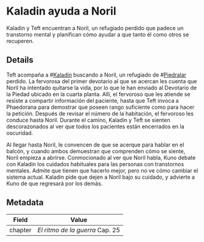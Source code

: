 # Kaladin ayuda a Noril
Kaladin y Teft encuentran a Noril, un refugiado perdido que padece un transtorno mental y planifican cómo ayudar a que tanto él como otros se recuperen.

## Details
Teft acompaña a #[Kaladin](characters/kaladin) buscando a Noril, un refugiado de #[Piedralar](locations/hearthstone) perdido. La fervorosa del primer devotario al que se acercan les cuenta que Noril ha intentado quitarse la vida, por lo que le han enviado al Devotario de la Piedad ubicado en la cuarta planta. Allí, el fervoroso que les atiende se resiste a compartir información del paciente, hasta que Teft invoca a Phaedorana para demostrar que poseen rango suficiente como para hacer la petición. Después de revisar el número de la habitación, el fervoroso les conduce hasta Noril. Durante el camino, Kaladin y Teft se sienten descorazonados al ver que todos los pacientes están encerrados en la oscuridad.

Al llegar hasta Noril, le convencen de que se acerque para hablar en el balcón, y cuando ambos demuestran que comprenden cómo se siente, Noril empieza a abrirse. Conmocionado al ver que Noril habla, Kuno debate con Kaladin los cuidados habituales para las personas con transtornos mentales. Admite que tienen que hacerlo mejor, pero no ve cómo cambiar el sistema actual. Kaladin pide que dejen a Noril bajo su cuidado, y advierte a Kuno de que regresará por los demás. 

## Metadata
| Field | Value |
| ----- | ----- |
| chapter | *El ritmo de la guerra* Cap. 25 |
